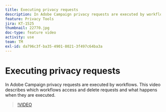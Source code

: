 ```yaml
---
title: Executing privacy requests
description: In Adobe Campaign privacy requests are executed by workflows. This video describes which workflows access and delete requests and what happens when they are executed.
feature: Privacy Tools
jira: KT-1525
thumbnail: 22770.jpg
doc-type: feature video
activity: use
team: TM
exl-id: da796c3f-ba35-4901-8021-3f497c64ba3a
---
```

# Executing privacy requests

In Adobe Campaign privacy requests are executed by workflows. This video describes which workflows access and delete requests and what happens when they are executed.

>[!VIDEO](https://video.tv.adobe.com/v/22770?quality=12&learn=on)
